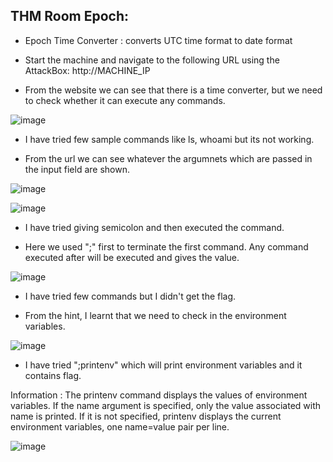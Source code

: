 ## THM Room Epoch:

- Epoch Time Converter : converts UTC time format to date format

- Start the machine and navigate to the following URL using the AttackBox: http://MACHINE_IP 

- From the website we can see that there is a time converter, but we need to check whether it can execute any commands.

![image](https://user-images.githubusercontent.com/54020728/215844673-2205e844-bb5d-45f6-a965-29dbb2331d5f.png)

- I have tried few sample commands like ls, whoami but its not working.

- From the url we can see whatever the argumnets which are passed in the input field are shown.

![image](https://user-images.githubusercontent.com/54020728/215845181-b7368eac-472e-45d6-b957-77ae79055b87.png)

![image](https://user-images.githubusercontent.com/54020728/215845352-9de4141c-522f-477a-bcd6-6f4640111d79.png)

- I have tried giving semicolon and then executed the command.

- Here we used ";" first to terminate the first command. Any command executed after will be executed and gives the value.

![image](https://user-images.githubusercontent.com/54020728/215845714-b437287e-a07a-401b-a494-772350570c85.png)

- I have tried few commands but I didn't get the flag.

- From the hint, I learnt that we need to check in the environment variables.

![image](https://user-images.githubusercontent.com/54020728/215845838-20dc8e3c-cbf8-40fd-ac79-d63148143a7a.png)

- I have tried ";printenv" which will print environment variables and it contains flag.

Information : The printenv command displays the values of environment variables. If the name argument is specified, only the value associated with name is printed. 
If it is not specified, printenv displays the current environment variables, one name=value pair per line.

![image](https://user-images.githubusercontent.com/54020728/215846004-e8437895-154a-4cbd-a7ca-60863ac0e3fb.png)












